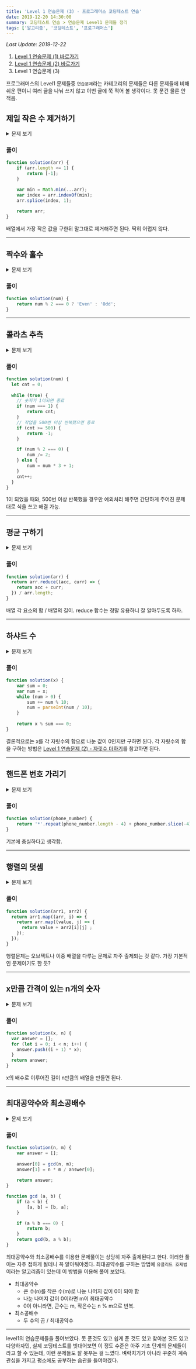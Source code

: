 ```yaml
---
title: 'Level 1 연습문제 (3) - 프로그래머스 코딩테스트 연습'
date: 2019-12-20 14:30:00
summary: 코딩테스트 연습 > 연습문제 Level1 문제들 정리
tags: ['알고리즘', '코딩테스트', '프로그래머스']
---
```


*Last Update: 2019-12-22*

1. [Level 1 연습문제 (1) 바로가기](/blog/codingtest/2019-12-14-programmers-algorithm-1)
2. [Level 1 연습문제 (2) 바로가기](/blog/codingtest/2019-12-17-programmers-algorithm-2)
2. Level 1 연습문제 (3)

프로그래머스의 Level1 문제들중 `연습문제`라는 카테고리의 문제들은 다른 문제들에 비해 쉬운 편이니 여러 글을 나눠 쓰지 않고 이번 글에 쭉 적어 볼 생각이다. 못 푼건 물론 안적음.

## 제일 작은 수 제거하기

<details>
  <summary>문제 보기</summary>

정수를 저장한 배열, arr 에서 가장 작은 수를 제거한 배열을 리턴하는 함수, solution을 완성해주세요. 단, 리턴하려는 배열이 빈 배열인 경우엔 배열에 -1을 채워 리턴하세요. 예를들어 arr이 [4,3,2,1]인 경우는 [4,3,2]를 리턴 하고, [10]면 [-1]을 리턴 합니다.

### 제한 조건

* arr은 길이 1 이상인 배열입니다.
* 인덱스 i, j에 대해 i ≠ j이면 arr[i] ≠ arr[j] 입니다.

### 입출력 예

arr | return
--- | ---
[4,3,2,1] | [4,3,2]
[10 | [-1]

</details>

### 풀이

```javascript
function solution(arr) {
    if (arr.length <= 1) {
        return [-1];
    }

    var min = Math.min(...arr);
    var index = arr.indexOf(min);
    arr.splice(index, 1);
    
    return arr;
}
```

배열에서 가장 작은 값을 구한뒤 말그대로 제거해주면 된다. 딱히 어렵지 않다.

---------

## 짝수와 홀수

<details>
  <summary>문제 보기</summary>

정수 num이 짝수일 경우 "Even"을 반환하고 홀수인 경우 "Odd"를 반환하는 함수, solution을 완성해주세요.

### 제한 조건

* num은 int 범위의 정수입니다.
* 0은 짝수입니다.

### 입출력 예

num | return
--- | ---
3 | "Odd"
4 | "Even"

</details>

### 풀이

```javascript
function solution(num) {
    return num % 2 === 0 ? 'Even' : 'Odd';
}
```

---------

## 콜라츠 추측

<details>
  <summary>문제 보기</summary>

1937년 Collatz란 사람에 의해 제기된 이 추측은, 주어진 수가 1이 될때까지 다음 작업을 반복하면, 모든 수를 1로 만들 수 있다는 추측입니다. 작업은 다음과 같습니다.

> 1-1. 입력된 수가 짝수라면 2로 나눕니다.  
> 1-2. 입력된 수가 홀수라면 3을 곱하고 1을 더합니다.  
> 2. 결과로 나온 수에 같은 작업을 1이 될 때까지 반복합니다.

예를 들어, 입력된 수가 6이라면 6→3→10→5→16→8→4→2→1 이 되어 총 8번 만에 1이 됩니다. 위 작업을 몇 번이나 반복해야하는지 반환하는 함수, solution을 완성해 주세요. 단, 작업을 500번을 반복해도 1이 되지 않는다면 –1을 반환해 주세요.

### 제한 조건

* 입력된 수, `num`은 1 이상 8000000 미만인 정수입니다.

### 입출력 예

n | result
--- | ---
6 | 8
16 | 4
626331 | -1

### 입출력 예 설명

* 입출력 예 #1  
  문제의 설명과 같습니다.
* 입출력 예 #2  
  16 -> 8 -> 4 -> 2 -> 1 이되어 총 4번만에 1이 됩니다.
* 입출력 예 #3  
  626331은 500번을 시도해도 1이 되지 못하므로 -1을 리턴해야합니다.

</details>

### 풀이

```javascript
function solution(num) {
  let cnt = 0;
  
  while (true) {
    // 숫자가 1이되면 종료
    if (num === 1) {
        return cnt;
    }
    // 작업을 500번 이상 반복했으면 종료
    if (cnt >= 500) {
        return -1;
    }

    if (num % 2 === 0) {
        num /= 2;
    } else {
        num = num * 3 + 1;
    }
    cnt++;
  }
}
```

1이 되었을 때와, 500번 이상 반복했을 경우만 예외처리 해주면 간단하게 주어진 문제대로 식을 쓰고 해결 가능.

---------


## 평균 구하기

<details>
  <summary>문제 보기</summary>

정수를 담고 있는 배열 arr의 평균값을 return하는 함수, solution을 완성해보세요.

### 제한 조건

* arr은 길이 1 이상, 100 이하인 배열입니다.
* arr의 원소는 -10,000 이상 10,000 이하인 정수입니다.

### 입출력 예

arr | return
--- | ---
[1,2,3,4] | 2.5
[5,5] | 5

</details>

### 풀이

```javascript
function solution(arr) {
  return arr.reduce((acc, curr) => {
    return acc + curr;    
  }) / arr.length;
}
```

배열 각 요소의 합 / 배열의 길이. reduce 함수는 정말 유용하니 잘 알아두도록 하자.

---------

## 하샤드 수

<details>
  <summary>문제 보기</summary>

양의 정수 x가 하샤드 수이려면 x의 자릿수의 합으로 x가 나누어져야 합니다. 예를 들어 18의 자릿수 합은 1+8=9이고, 18은 9로 나누어 떨어지므로 18은 하샤드 수입니다. 자연수 x를 입력받아 x가 하샤드 수인지 아닌지 검사하는 함수, solution을 완성해주세요.


### 제한 조건

* `x`는 1 이상, 10000 이하인 정수입니다.

### 입출력 예

arr | return
--- | ---
10 | true
12 | true
11 | false
13 | false

### 입출력 예 설명

* 입출력 예 #1  
  10의 모든 자릿수의 합은 1입니다. 10은 1로 나누어 떨어지므로 10은 하샤드 수입니다.
* 입출력 예 #2  
  12의 모든 자릿수의 합은 3입니다. 12는 3으로 나누어 떨어지므로 12는 하샤드 수입니다.
* 입출력 예 #3  
  11의 모든 자릿수의 합은 2입니다. 11은 2로 나누어 떨어지지 않으므로 11는 하샤드 수가 아닙니다.
* 입출력 예 #4  
  13의 모든 자릿수의 합은 4입니다. 13은 4로 나누어 떨어지지 않으므로 13은 하샤드 수가 아닙니다.
</details>

### 풀이

```javascript
function solution(x) {
    var sum = 0;
    var num = x;
    while (num > 0) {
        sum += num % 10;
        num = parseInt(num / 10);
    }
    
    return x % sum === 0;
}
```

결론적으로는 x를 각 자릿수의 합으로 나눈 값이 0인지만 구하면 된다. 각 자릿수의 합을 구하는 방법은 [Level 1 연습문제 (2) - 자릿수 더하기](/blog/codingtest/2019-12-17-programmers-algorithm-2#자릿수-더하기)를 참고하면 된다.

---------

## 핸드폰 번호 가리기

<details>
  <summary>문제 보기</summary>

프로그래머스 모바일은 개인정보 보호를 위해 고지서를 보낼 때 고객들의 전화번호의 일부를 가립니다.  
전화번호가 문자열 phone_number로 주어졌을 때, 전화번호의 뒷 4자리를 제외한 나머지 숫자를 전부 *으로 가린 문자열을 리턴하는 함수, solution을 완성해주세요.

### 제한 조건

* s는 길이 4 이상, 20이하인 문자열입니다.

### 입출력 예

phone_number | return
--- | ---
01033334444 | \*\*\*\*\*\*\*4444
027778888 | \*\*\*\*\*8888

</details>

### 풀이

```javascript
function solution(phone_number) {
    return '*'.repeat(phone_number.length - 4) + phone_number.slice(-4);
}
```

기본에 충실하다고 생각함.

---------

## 행렬의 덧셈

<details>
  <summary>문제 보기</summary>

행렬의 덧셈은 행과 열의 크기가 같은 두 행렬의 같은 행, 같은 열의 값을 서로 더한 결과가 됩니다. 2개의 행렬 arr1과 arr2를 입력받아, 행렬 덧셈의 결과를 반환하는 함수, solution을 완성해주세요.

### 제한 조건

* 행렬 arr1, arr2의 행과 열의 길이는 500을 넘지 않습니다.

### 입출력 예

arr1 | arr2 | return
--- | ---
[[1,2],[2,3]] | [[3,4],[5,6]] | [[4,6],[7,9]]
[[1],[2]] | [[3],[4]] | [[4],[6]]

</details>

### 풀이

```javascript
function solution(arr1, arr2) {
  return arr1.map((arr, i) => {
    return arr.map((value, j) => {
      return value + arr2[i][j] ;
    });
  });
}
```

행렬문제는 오브젝트나 이중 배열을 다루는 문제로 자주 출제되는 것 같다. 가장 기본적인 문제이기도 한 듯?

---------

## x만큼 간격이 있는 n개의 숫자

<details>
  <summary>문제 보기</summary>

함수 solution은 정수 x와 자연수 n을 입력 받아, x부터 시작해 x씩 증가하는 숫자를 n개 지니는 리스트를 리턴해야 합니다. 다음 제한 조건을 보고, 조건을 만족하는 함수, solution을 완성해주세요.

### 제한 조건

* x는 -10000000 이상, 10000000 이하인 정수입니다.
* n은 1000 이하인 자연수입니다.

### 입출력 예

x | n | answer
--- | --- | ---
2 | 5 | [2,4,6,8,10]
4 | 3 | [4,8,12]
-4 | 2 | [-4, -8]

</details>

### 풀이

```javascript
function solution(x, n) {
  var answer = [];
  for (let i = 0; i < n; i++) {
    answer.push((i + 1) * x);
  }
  return answer;
}
```

x의 배수로 이루어진 길이 n만큼의 배열을 만들면 된다.

---------

## 최대공약수와 최소공배수

<details>
  <summary>문제 보기</summary>

두 수를 입력받아 두 수의 최대공약수와 최소공배수를 반환하는 함수, solution을 완성해 보세요. 배열의 맨 앞에 최대공약수, 그다음 최소공배수를 넣어 반환하면 됩니다. 예를 들어 두 수 3, 12의 최대공약수는 3, 최소공배수는 12이므로 solution(3, 12)는 [3, 12]를 반환해야 합니다.

### 제한 조건

* 두 수는 1이상 1000000이하의 자연수입니다.

### 입출력 예

n | m | return
--- | --- | ---
3 | 12 | [3, 12]
2 | 5 | [1, 10]

### 입출력 예 설명

* 입출력 예 #1  
  위의 설명과 같습니다.
* 입출력 예 #2  
  자연수 2와 5의 최대공약수는 1, 최소공배수는 10이므로 [1, 10]을 리턴해야 합니다.

</details>

### 풀이

```javascript
function solution(n, m) {
    var answer = [];
    
    answer[0] = gcd(n, m);
    answer[1] = n * m / answer[0];
    
    return answer;
}

function gcd (a, b) {
    if (a < b) {
        [a, b] = [b, a];
    }

    if (a % b === 0) {
        return b;
    }
    return gcd(b, a % b);
}
```

최대공약수와 최소공배수를 이용한 문제풀이는 상당히 자주 출제된다고 한다. 이러한 풀이는 자주 접하게 될테니 꼭 알아둬야겠다. 최대공약수를 구하는 방법에 `유클리드 호제법`이라는 알고리즘이 있는데 이 방법을 이용해 풀어 보았다.

* 최대공약수
  * 큰 수(n)를 작은 수(m)로 나눈 나머지 값이 0이 되야 함
  * 나눈 나머지 값이 0이라면 m이 최대공약수
  * 0이 아니라면, 큰수는 m, 작은수는 n % m으로 반복.
* 최소공배수
  * 두 수의 곱 / 최대공약수

---------

level1의 연습문제들을 풀어보았다. 못 푼것도 있고 쉽게 푼 것도 있고 찾아본 것도 있고 다양하자민, 실제 코딩테스트를 빗대어보면 이 정도 수준은 아주 기초 단계의 문제들이라고 할 수 있는데, 이런 문제들도 잘 못푸는 걸 느꼈다. 벼락치기가 아니라 꾸준히 계속 관심을 가지고 평소에도 공부하는 습관을 들여야겠다.

